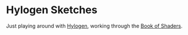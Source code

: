 # Hylogen Sketches

Just playing around with [Hylogen](https://github.com/sleexyz/hylogen), working
through the [Book of Shaders](https://thebookofshaders.com).
